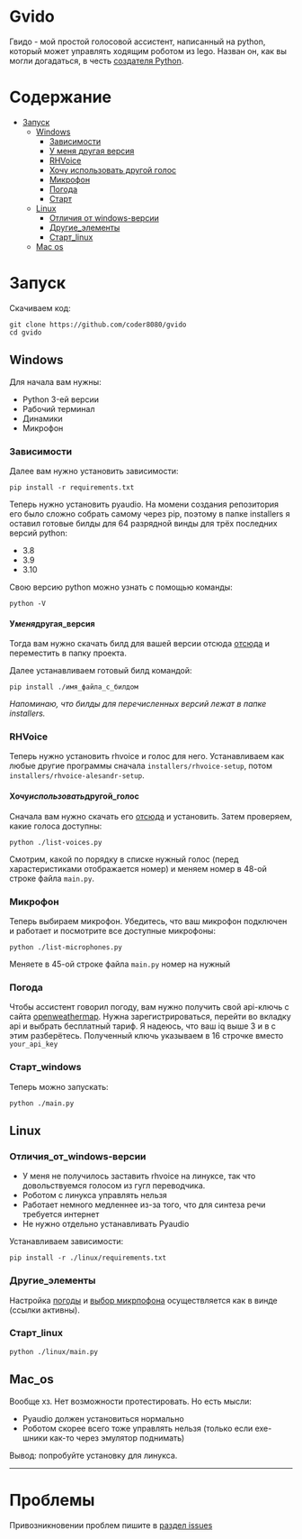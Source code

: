 # Gvido

Гвидо - мой простой голосовой ассистент, написанный на python, который может управлять ходящим роботом из lego.
Назван он, как вы могли догадаться, в честь [создателя Python](https://ru.wikipedia.org/wiki/%D0%92%D0%B0%D0%BD_%D0%A0%D0%BE%D1%81%D1%81%D1%83%D0%BC,_%D0%93%D0%B2%D0%B8%D0%B4%D0%BE).

# Содержание

- [Запуск](#Запуск)
  - [Windows](#Windows)
    - [Зависимости](#Зависимости)
    - [У меня другая версия](#У_меня_другая_версия)
    - [RHVoice](#RHVoice)
    - [Хочу использовать другой голос](#Хочу_использовать_другой_голос)
    - [Микрофон](#Микрофон)
    - [Погода](#Погода)
    - [Старт](#Старт_windows)
  - [Linux](#Linux)
    - [Отличия от windows-версии](#Отличия_от_windows-версии)
    - [Другие_элементы](#Другие_элементы)
    - [Старт_linux](#Старт_linux)
  - [Mac os](#Mac_os)

# Запуск

Скачиваем код:

```
git clone https://github.com/coder8080/gvido
cd gvido
```

## Windows

Для начала вам нужны:

- Python 3-ей версии
- Рабочий терминал
- Динамики
- Микрофон

### Зависимости

Далее вам нужно установить зависимости:

```
pip install -r requirements.txt
```

Теперь нужно установить pyaudio. На момени создания репозитория его было сложно собрать самому через pip, поэтому в папке installers я оставил готовые билды для 64 разрядной винды для трёх последних версий python:

- 3.8
- 3.9
- 3.10

Свою версию python можно узнать с помощью команды:

```
python -V

```

#### У*меня*другая_версия

Тогда вам нужно скачать билд для вашей версии отсюда [отсюда](https://www.youtube.com/redirect?event=video_description&redir_token=QUFFLUhqbG95eEZpOGRBNHpERnFwLTk4aHFsSVY3MUt0UXxBQ3Jtc0ttdEI5anAwUWZ2cmNTZzVUMmJoQ0RRWngwbEd2Q2FsekN3Uzk2bWFGdEdrNXhRR3dtTGxjc0RBMGE1aHdDMFZQSjJoX3lxNVR3N28xWWZvaVFOcXZNWF9fcFcwejNfX1ZMemh2ODVWZnFBY3g4TkhITQ&q=https%3A%2F%2Fwww.lfd.uci.edu%2F%7Egohlke%2Fpythonlibs%2F%23pyaudio) и переместить в папку проекта.

Далее устанавливаем готовый билд командой:

```
pip install ./имя_файла_с_билдом
```

_Напоминаю, что билды для перечисленных версий лежат в папке installers._

### RHVoice

Теперь нужно установить rhvoice и голос для него. Устанавливаем как любые другие программы сначала `installers/rhvoice-setup`, потом `installers/rhvoice-alesandr-setup`.

#### Хочу*использовать*другой_голос

Сначала вам нужно скачать его [отсюда](https://rhvoice.ru/ru-voices/) и установить.
Затем проверяем, какие голоса доступны:

```
python ./list-voices.py
```

Смотрим, какой по порядку в списке нужный голос (перед харастеристиками отображается номер) и меняем номер в 48-ой строке файла `main.py`.

### Микрофон

Теперь выбираем микрофон. Убедитесь, что ваш микрофон подключен и работает и посмотрите все доступные микрофоны:

```
python ./list-microphones.py
```

Меняете в 45-ой строке файла `main.py` номер на нужный

### Погода

Чтобы ассистент говорил погоду, вам нужно получить свой api-ключь с сайта [openweathermap](https://openweathermap.org/). Нужна зарегистрироваться, перейти во вкладку api и выбрать бесплатный тариф. Я надеюсь, что ваш iq выше 3 и в с этим разберётесь.
Полученный ключь указываем в 16 строчке вместо `your_api_key`

### Старт_windows

Теперь можно запускать:

```
python ./main.py
```

## Linux

### Отличия_от_windows-версии

- У меня не получилось заставить rhvoice на линуксе, так что довольствуемся голосом из гугл переводчика.
- Роботом с линукса управлять нельзя
- Работает немного медленнее из-за того, что для синтеза речи требуется интернет
- Не нужно отдельно устанавливать Pyaudio

Устанавливаем зависимости:

```
pip install -r ./linux/requirements.txt
```

### Другие_элементы

Настройка [погоды](#Погода) и [выбор микрпофона](#Микрофон) осуществляется как в винде (ссылки активны).

### Старт_linux

```
python ./linux/main.py
```

## Mac_os

Вообще хз. Нет возможности протестировать. Но есть мысли:

- Pyaudio должен установиться нормально
- Роботом скорее всего тоже управлять нельзя (только если exe-шники как-то через эмулятор поднимать)

Вывод: попробуйте установку для линукса.

---

# Проблемы

Привозникновении проблем пишите в [раздел issues](https://github.com/coder8080/gvido/issues)
